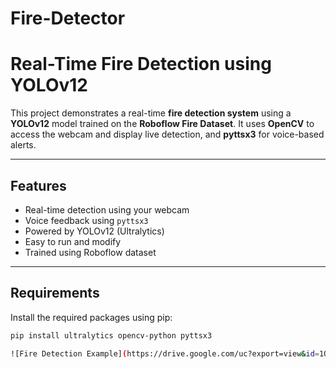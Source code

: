 # Fire-Detector
# Real-Time Fire Detection using YOLOv12

This project demonstrates a real-time **fire detection system** using a **YOLOv12** model trained on the **Roboflow Fire Dataset**. It uses **OpenCV** to access the webcam and display live detection, and **pyttsx3** for voice-based alerts.

---

##  Features

-  Real-time detection using your webcam
-  Voice feedback using `pyttsx3`
-  Powered by YOLOv12 (Ultralytics)
-  Easy to run and modify
-  Trained using Roboflow dataset

---

##  Requirements

Install the required packages using pip:

```bash
pip install ultralytics opencv-python pyttsx3

![Fire Detection Example](https://drive.google.com/uc?export=view&id=1OdObS14EBrnwGDj5s4oP9bS1XxL8EyS0)
